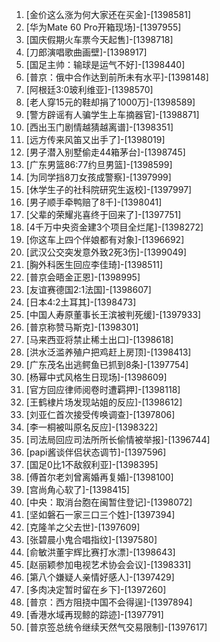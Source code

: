 
1. [金价这么涨为何大家还在买金]-[1398581]
1. [华为Mate 60 Pro开箱现场]-[1397955]
1. [国庆假期火车票今天起售]-[1398718]
1. [刀郎演唱歌曲画壁]-[1398917]
1. [国足主帅：输球是运气不好]-[1398440]
1. [普京：俄中合作达到前所未有水平]-[1398148]
1. [阿根廷3:0玻利维亚]-[1398570]
1. [老人穿15元的鞋却捐了1000万]-[1398589]
1. [警方辟谣有人骗学生上车摘器官]-[1398871]
1. [西出玉门剧情越猜越离谱]-[1398351]
1. [远方传来风笛又出手了]-[1398019]
1. [男子潜入别墅偷走44箱茅台]-[1398745]
1. [广东男篮86:77约旦男篮]-[1398599]
1. [为同学挡8刀女孩成警察]-[1397999]
1. [休学生子的社科院研究生返校]-[1397997]
1. [男子顺手牵鸭赔了8千]-[1398041]
1. [父辈的荣耀兆喜终于回来了]-[1397751]
1. [4千万中央资金建3个项目全烂尾]-[1398272]
1. [你这车上四个伴娘都有对象]-[1396692]
1. [武汉公交突发意外致2死3伤]-[1399049]
1. [胸外科医生回应李佳琦]-[1398511]
1. [普京会晤金正恩]-[1398995]
1. [友谊赛德国2:1法国]-[1398607]
1. [日本4:2土耳其]-[1398473]
1. [中国人寿原董事长王滨被判死缓]-[1397933]
1. [普京称赞马斯克]-[1398301]
1. [马来西亚将禁止稀土出口]-[1398618]
1. [洪水泛滥养殖户把鸡赶上房顶]-[1398413]
1. [广东茂名出逃鳄鱼已抓到8条]-[1397754]
1. [杨幂中式风格生日现场]-[1398609]
1. [官方回应律师阅卷时遭羁押]-[1398118]
1. [王鹤棣片场发现站姐的反应]-[1398612]
1. [刘亚仁首次接受传唤调查]-[1397806]
1. [李一桐被叫原名反应]-[1398322]
1. [司法局回应司法所所长偷情被举报]-[1396744]
1. [papi酱谈伴侣状态调节]-[1397596]
1. [国足0比1不敌叙利亚]-[1398395]
1. [傅首尔老刘曾离婚再复婚]-[1398100]
1. [宫尚角心软了]-[1398415]
1. [中央：取消台胞在闽暂住登记]-[1398072]
1. [坚如磐石一家三口三个姓]-[1397394]
1. [克隆羊之父去世]-[1397609]
1. [张碧晨小鬼合唱指纹]-[1397580]
1. [俞敏洪董宇辉比赛打水漂]-[1398643]
1. [赵丽颖参加电视艺术协会会议]-[1398331]
1. [第八个嫌疑人亲情好感人]-[1397429]
1. [多肉决定暂时留在乡下]-[1397260]
1. [普京：西方阻挠中国不会得逞]-[1397894]
1. [香港水域再现鲸的踪迹]-[1397791]
1. [普京签总统令继续天然气交易限制]-[1397617]